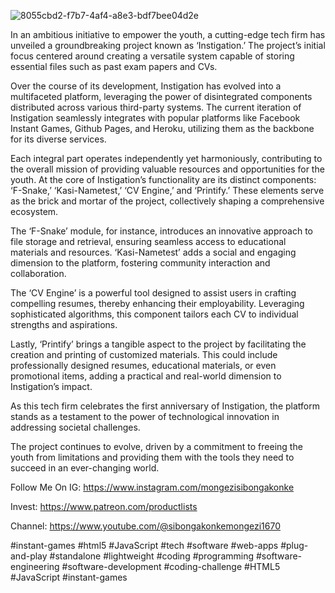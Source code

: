 ![8055cbd2-f7b7-4af4-a8e3-bdf7bee04d2e](https://github.com/mngz47/Productlists/assets/15697629/08c71885-749d-4630-89da-4e18f613e226)


In an ambitious initiative to empower the youth, a cutting-edge tech firm has unveiled a groundbreaking project known as ‘Instigation.’ The project’s initial focus centered around creating a versatile system capable of storing essential files such as past exam papers and CVs.

Over the course of its development, Instigation has evolved into a multifaceted platform, leveraging the power of disintegrated components distributed across various third-party systems. The current iteration of Instigation seamlessly integrates with popular platforms like Facebook Instant Games, Github Pages, and Heroku, utilizing them as the backbone for its diverse services.

Each integral part operates independently yet harmoniously, contributing to the overall mission of providing valuable resources and opportunities for the youth. At the core of Instigation’s functionality are its distinct components: ‘F-Snake,’ ‘Kasi-Nametest,’ ‘CV Engine,’ and ‘Printify.’ These elements serve as the brick and mortar of the project, collectively shaping a comprehensive ecosystem.

The ‘F-Snake’ module, for instance, introduces an innovative approach to file storage and retrieval, ensuring seamless access to educational materials and resources. ‘Kasi-Nametest’ adds a social and engaging dimension to the platform, fostering community interaction and collaboration.

The ‘CV Engine’ is a powerful tool designed to assist users in crafting compelling resumes, thereby enhancing their employability. Leveraging sophisticated algorithms, this component tailors each CV to individual strengths and aspirations.

Lastly, ‘Printify’ brings a tangible aspect to the project by facilitating the creation and printing of customized materials. This could include professionally designed resumes, educational materials, or even promotional items, adding a practical and real-world dimension to Instigation’s impact.

As this tech firm celebrates the first anniversary of Instigation, the platform stands as a testament to the power of technological innovation in addressing societal challenges.

The project continues to evolve, driven by a commitment to freeing the youth from limitations and providing them with the tools they need to succeed in an ever-changing world.

Follow Me On IG: https://www.instagram.com/mongezisibongakonke

Invest: https://www.patreon.com/productlists 

Channel: https://www.youtube.com/@sibongakonkemongezi1670



#instant-games #html5  #JavaScript #tech #software #web-apps #plug-and-play #standalone  #lightweight #coding #programming #software-engineering #software-development #coding-challenge #HTML5 #JavaScript #instant-games
